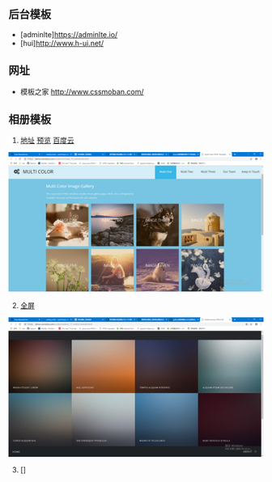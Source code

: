 


## 后台模板

* [adminlte]<https://adminlte.io/>
* [hui]<http://www.h-ui.net/>

## 网址

* 模板之家 <http://www.cssmoban.com/>

## 相册模板

1. [地址](http://www.cssmoban.com/cssthemes/7631.shtml) [预览](http://demo.cssmoban.com/cssthemes5/tope_18_multi/index.html) [百度云](https://pan.baidu.com/s/1I-kNfBcM_T5FfVZF5ZZasQ)

![album](/img/album2.png)

2. [全屏](http://demo.cssmoban.com/cssthemes4/hxc_17_multiverse/index.html)

![album](/img/album.png)

3. []